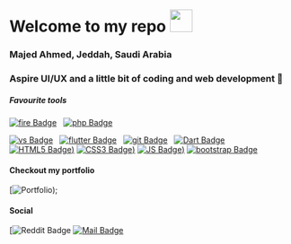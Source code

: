 # Welcome to my repo <img src="https://media.giphy.com/media/UVG0BN8TOMKkPOJS6e/giphy.gif" width="40px" alt="">

### Majed Ahmed, Jeddah, Saudi Arabia
### Aspire UI/UX and a little bit of coding and web development 📱

##### Favourite tools
[![fire Badge](https://img.shields.io/badge/-Firebase-FFCA28?style=for-the-badge&labelColor=273347&logo=firebase&logoColor=FFCA28)](#) &nbsp;
[![php Badge](https://img.shields.io/badge/-PHP-777BB4?style=for-the-badge&labelColor=273347&logo=php&logoColor=777BB4)](#) &nbsp;

[![vs Badge](https://img.shields.io/badge/-VS_Code-007ACC?style=for-the-badge&labelColor=273347&logo=visual-studio-code&logoColor=007ACC)](#) &nbsp;
[![flutter Badge](https://img.shields.io/badge/-Flutter-61DAFB?style=for-the-badge&labelColor=273347&logo=flutter&logoColor=61DAFB)](#) &nbsp;
[![git Badge](https://img.shields.io/badge/-Git-F05032?style=for-the-badge&labelColor=273347&logo=git&logoColor=F05032)](#) &nbsp;
[![Dart Badge](https://img.shields.io/badge/-dart-blue?style=for-the-badge&labelColor=273347&logo=dart&logoColor=blue)](#) &nbsp;
[![HTML5 Badge](https://img.shields.io/badge/-html-orange?style=for-the-badge&labelColor=273347&logo=html5&logoColor=orange))](#)
[![CSS3 Badge](https://img.shields.io/badge/-CSS3-lightblue?style=for-the-badge&labelColor=273347&logo=css3&logoColor=lightblue))](#)
[![JS Badge](https://img.shields.io/badge/-javascript-orange?style=for-the-badge&labelColor=273347&logo=javascript&logoColor=orange))](#)
[![bootstrap Badge](https://img.shields.io/badge/-Bootstrap-563d7c?style=for-the-badge&labelColor=273347&logo=bootstrap&logoColor=563d7c)](#)

#### Checkout my portfolio
[![Portfolio](https://img.shields.io/badge/-Portfolio-f52768?style=for-the-badge&labelColor=db1f5a&logo=google-chrome&logoColor=white&link=https://MajedAhmed.me));

#### Social
[![Reddit Badge](https://img.shields.io/badge/-itMajed-FF4500?style=flat&labelColor=FF4500&logo=reddit&logoColor=white&link=https://www.reddit.com/user/itsMajed)
[![Mail Badge](https://img.shields.io/badge/-Majed-c0392b?style=flat&labelColor=c0392b&logo=gmail&logoColor=white)](mailto:AlhasenMajed@gmail.com)
